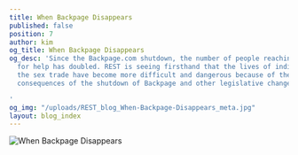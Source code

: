 ```yaml
---
title: When Backpage Disappears
published: false
position: 7
author: kim
og_title: When Backpage Disappears
og_desc: 'Since the Backpage.com shutdown, the number of people reaching out to REST
  for help has doubled. REST is seeing firsthand that the lives of individuals in
  the sex trade have become more difficult and dangerous because of the unintended
  consequences of the shutdown of Backpage and other legislative changes.

'
og_img: "/uploads/REST_blog_When-Backpage-Disappears_meta.jpg"
layout: blog_index
---
```


![When Backpage Disappears](/uploads/REST_blog_When-Backpage-Disappears.jpg)

